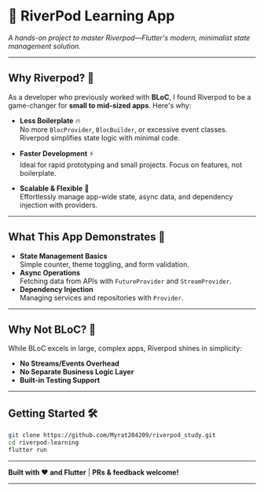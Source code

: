 # 🌊 RiverPod Learning App  
*A hands-on project to master Riverpod—Flutter's modern, minimalist state management solution.*  

---

## Why Riverpod? 🚀  
As a developer who previously worked with **BLoC**, I found Riverpod to be a game-changer for **small to mid-sized apps**. Here's why:  

- **Less Boilerplate** 🔥  
  No more `BlocProvider`, `BlocBuilder`, or excessive event classes. Riverpod simplifies state logic with minimal code.  

- **Faster Development** ⚡  
  Ideal for rapid prototyping and small projects. Focus on features, not boilerplate.  

- **Scalable & Flexible** 📏  
  Effortlessly manage app-wide state, async data, and dependency injection with providers.  

---

## What This App Demonstrates 📱  
- **State Management Basics**  
  Simple counter, theme toggling, and form validation.  
- **Async Operations**  
  Fetching data from APIs with `FutureProvider` and `StreamProvider`.  
- **Dependency Injection**  
  Managing services and repositories with `Provider`.  

---

## Why Not BLoC? 🤔  
While BLoC excels in large, complex apps, Riverpod shines in simplicity:  
- **No Streams/Events Overhead**  
- **No Separate Business Logic Layer**  
- **Built-in Testing Support**  

---

## Getting Started 🛠️  
```bash
git clone https://github.com/Myrat204209/riverpod_study.git
cd riverpod-learning
flutter run
```  

---

**Built with ❤️ and Flutter** | **PRs & feedback welcome!**  

---
